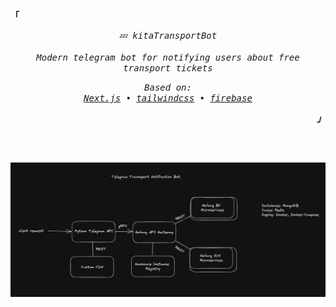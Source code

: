 <h2></h2><br>

<p align="left"><strong><samp>「</samp></strong></p>
   <p align="center">
      <samp>
         <em>💤 kitaTransportBot</em>
         <br><br>
         <em>Modern telegram bot for notifying users about free transport tickets</em>
      </samp><br>
   </p>
   <p align="center">
      <samp>
         <em>Based on:<em>
          <br>
         <a href="https://nextjs.org" target="_blank">Next.js</a> &#8226;
         <a href="https://tailwindcss.com/" target="_blank">tailwindcss</a> &#8226;
         <a href="https://firebase.google.com/" target="_blank">firebase</a>
      </samp>
   </p>
<p align="right"><strong><samp>」</samp></strong></p>

<h2></h2><br>

        
![image](./images/scheme.jpg)
